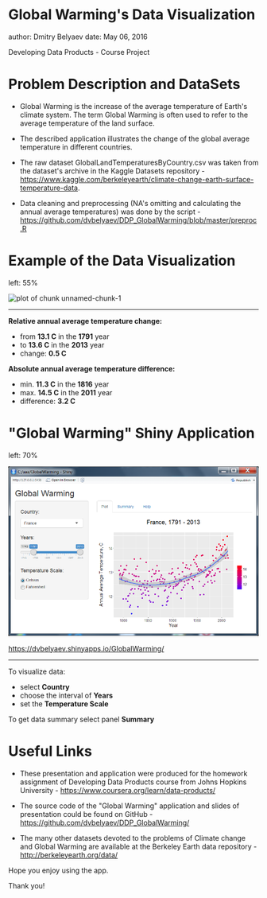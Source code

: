<style>
.reveal li {
    margin-bottom: 0;
    font-size: 85%;
}
</style>

Global Warming's Data Visualization
========================================================
author: Dmitry Belyaev
date: May 06, 2016

Developing Data Products - Course Project

Problem Description and DataSets
========================================================

- Global Warming is the increase of the average temperature of Earth's climate system. The term Global Warming is often used to refer to the average temperature of the land surface.

- The described application illustrates the change of the global average temperature in different countries.

- The raw dataset GlobalLandTemperaturesByCountry.csv was taken from the dataset's archive in the Kaggle Datasets repository - https://www.kaggle.com/berkeleyearth/climate-change-earth-surface-temperature-data.

- Data cleaning and preprocessing (NA's omitting and calculating the annual average temperatures) was done by the script - https://github.com/dvbelyaev/DDP_GlobalWarming/blob/master/preproc.R

Example of the Data Visualization
========================================================
left: 55%

![plot of chunk unnamed-chunk-1](GlobalWarming_slides-figure/unnamed-chunk-1-1.png)

***



**Relative annual average temperature change:**

- from **13.1 C** in the **1791** year
- to **13.6 C** in the **2013** year
- change: **0.5 C**

**Absolute annual average temperature difference:**

- min. **11.3 C** in the **1816** year
- max. **14.5 C** in the **2011** year
- difference: **3.2 C**

"Global Warming" Shiny Application
========================================================
left: 70% 

![Application screenshot](./images/gw_screen.png)

https://dvbelyaev.shinyapps.io/GlobalWarming/

***

To visualize data:

- select **Country**
- choose the interval of **Years**
- set the **Temperature Scale**

To get data summary select panel **Summary**

Useful Links
========================================================

- These presentation and application were produced for the homework assignment of Developing Data Products course from Johns Hopkins University - https://www.coursera.org/learn/data-products/

- The source code of the "Global Warming" application and slides of presentation could be found on GitHub - https://github.com/dvbelyaev/DDP_GlobalWarming/

- The many other datasets devoted to the problems of Climate change and Global Warming are available at the Berkeley Earth data repository - http://berkeleyearth.org/data/

Hope you enjoy using the app.

Thank you!
